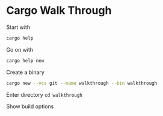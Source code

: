 # Cargo Walk Through

Start with

```sh
cargo help
```

Go on with

```sh
cargo help new
```

Create a binary

```sh
cargo new --vcs git --name walkthrough --bin walkthrough
```

Enter directory `cd walkthrough`

Show build options

